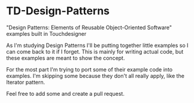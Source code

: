 # TD-Design-Patterns
"Design Patterns: Elements of Reusable Object-Oriented Software" examples built in Touchdesigner

As I'm studying Design Patterns I'll be putting together little examples so I can come back to it if I forget. This is mainly for writing actual code, but these examples are meant to show the concept.

For the most part I'm trying to port some of their example code into examples. I'm skipping some because they don't all really apply, like the Iterator pattern. 

Feel free to add some and create a pull request.
